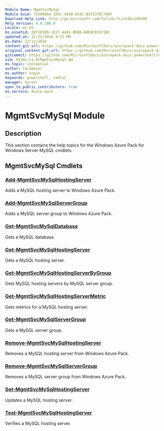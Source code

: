 ```yaml
---
Module Name: MgmtSvcMySql
Module Guid: 7CD90D6A-1D5C-481B-AC82-B1F337EC74DF
Download Help Link: http://go.microsoft.com/fwlink/?LinkID=296590
Help Version: 4.0.100.0
Locale: en-US
ms.assetid: 2EF185D9-1E27-4481-BD86-A884CB1971BC
updated_at: 12/12/2016 9:25 PM
ms.date: 12/12/2016
content_git_url: https://github.com/MicrosoftDocs/azurepack-docs-powershell/blob/master/AzurePack-cmdlets/MySQL/v1.0/MgmtSvcMySql.md
original_content_git_url: https://github.com/MicrosoftDocs/azurepack-docs-powershell/blob/master/AzurePack-cmdlets/MySQL/v1.0/MgmtSvcMySql.md
gitcommit: https://github.com/MicrosoftDocs/azurepack-docs-powershell/blob/b83cde31c8e8df3140400b62cc6698cfc8f37a47/AzurePack-cmdlets/MySQL/v1.0/MgmtSvcMySql.md
uid: MySQL/v1.0/MgmtSvcMySql.md
ms.topic: conceptual
author: tarameyer
ms.author: sngun
keywords: powershell, cmdlet
manager: byronr
open_to_public_contributors: true
ms.service: Azure-pack
---
```


# MgmtSvcMySql Module
## Description
This section contains the help topics for the Windows Azure Pack for Windows Server MySQL cmdlets.

## MgmtSvcMySql Cmdlets
### [Add-MgmtSvcMySqlHostingServer](./Add-MgmtSvcMySqlHostingServer.md)
Adds a MySQL hosting server to Windows Azure Pack.

### [Add-MgmtSvcMySqlServerGroup](./Add-MgmtSvcMySqlServerGroup.md)
Adds a MySQL server group to Windows Azure Pack.

### [Get-MgmtSvcMySqlDatabase](./Get-MgmtSvcMySqlDatabase.md)
Gets a MySQL database.

### [Get-MgmtSvcMySqlHostingServer](./Get-MgmtSvcMySqlHostingServer.md)
Gets a MySQL hosting server.

### [Get-MgmtSvcMySqlHostingServerByGroup](./Get-MgmtSvcMySqlHostingServerByGroup.md)
Gets MySQL hosting servers by MySQL server group.

### [Get-MgmtSvcMySqlHostingServerMetric](./Get-MgmtSvcMySqlHostingServerMetric.md)
Gets metrics for a MySQL hosting server.

### [Get-MgmtSvcMySqlServerGroup](./Get-MgmtSvcMySqlServerGroup.md)
Gets a MySQL server group.

### [Remove-MgmtSvcMySqlHostingServer](./Remove-MgmtSvcMySqlHostingServer.md)
Removes a MySQL hosting server from Windows Azure Pack.

### [Remove-MgmtSvcMySqlServerGroup](./Remove-MgmtSvcMySqlServerGroup.md)
Removes a MySQL server group from Windows Azure Pack.

### [Set-MgmtSvcMySqlHostingServer](./Set-MgmtSvcMySqlHostingServer.md)
Updates a MySQL hosting server.

### [Test-MgmtSvcMySqlHostingServer](./Test-MgmtSvcMySqlHostingServer.md)
Verifies a MySQL hosting server.

